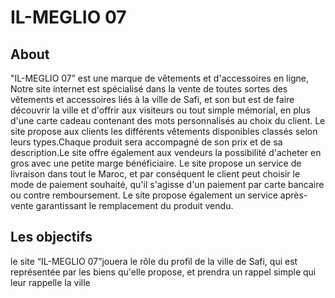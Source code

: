 # IL-MEGLIO 07

## About
"IL-MEGLIO 07” est une marque de vêtements et d'accessoires en ligne, 
Notre site internet est spécialisé dans la vente de toutes sortes des vêtements et accessoires liés à la ville de Safi, et son but est de faire découvrir la ville et d'offrir aux visiteurs ou tout simple mémorial, en plus d'une carte cadeau contenant des mots personnalisés au choix du client. Le site propose aux clients les différents vêtements disponibles classés selon leurs types.Chaque produit sera accompagné de son prix et de sa description.Le site offre également aux vendeurs la possibilité d'acheter en gros avec une petite marge bénéficiaire.
Le site propose un service de livraison dans tout le Maroc, et par conséquent le client peut choisir le mode de paiement souhaité, qu'il s'agisse d'un paiement par carte bancaire ou contre remboursement. Le site propose également un service après-vente garantissant le remplacement du produit vendu. 

## Les objectifs
le site “IL-MEGLIO 07”jouera le rôle du profil de la ville de Safi, qui est représentée par les biens qu'elle propose, et prendra un rappel simple qui leur rappelle la ville